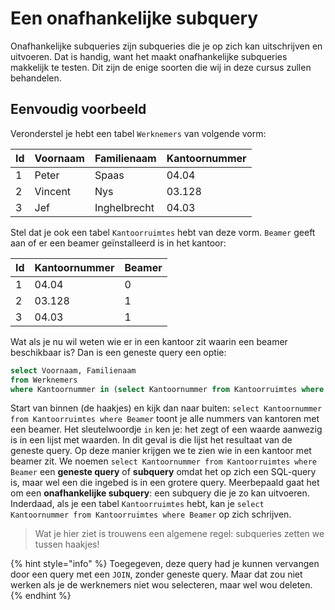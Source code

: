 # Een onafhankelijke subquery

Onafhankelijke subqueries zijn subqueries die je op zich kan uitschrijven en uitvoeren. Dat is handig, want het maakt onafhankelijke subqueries makkelijk te testen. Dit zijn de enige soorten die wij in deze cursus zullen behandelen.

## Eenvoudig voorbeeld

Veronderstel je hebt een tabel `Werknemers` van volgende vorm:

| Id | Voornaam | Familienaam | Kantoornummer |
| :--- | :--- | :--- | :--- |
| 1 | Peter | Spaas | 04.04 |
| 2 | Vincent | Nys | 03.128 |
| 3 | Jef | Inghelbrecht | 04.03 |

Stel dat je ook een tabel `Kantoorruimtes` hebt van deze vorm. `Beamer` geeft aan of er een beamer geïnstalleerd is in het kantoor:

| Id | Kantoornummer | Beamer |
| :--- | :--- | :--- |
| 1 | 04.04 | 0 |
| 2 | 03.128 | 1 |
| 3 | 04.03 | 1 |

Wat als je nu wil weten wie er in een kantoor zit waarin een beamer beschikbaar is? Dan is een geneste query een optie:

```sql
select Voornaam, Familienaam
from Werknemers
where Kantoornummer in (select Kantoornummer from Kantoorruimtes where Beamer);
```

Start van binnen \(de haakjes\) en kijk dan naar buiten: `select Kantoornummer from Kantoorruimtes where Beamer` toont je alle nummers van kantoren met een beamer. Het sleutelwoordje `in` ken je: het zegt of een waarde aanwezig is in een lijst met waarden. In dit geval is die lijst het resultaat van de geneste query. Op deze manier krijgen we te zien wie in een kantoor met beamer zit. We noemen `select Kantoornummer from Kantoorruimtes where Beamer` een **geneste query** of **subquery** omdat het op zich een SQL-query is, maar wel een die ingebed is in een grotere query. Meerbepaald gaat het om een **onafhankelijke subquery**: een subquery die je zo kan uitvoeren. Inderdaad, als je een tabel `Kantoorruimtes` hebt, kan je `select Kantoornummer from Kantoorruimtes where Beamer` op zich schrijven.

> Wat je hier ziet is trouwens een algemene regel: subqueries zetten we tussen haakjes!

{% hint style="info" %}
Toegegeven, deze query had je kunnen vervangen door een query met een `JOIN`, zonder geneste query. Maar dat zou niet werken als je de werknemers niet wou selecteren, maar wel wou deleten.
{% endhint %}

